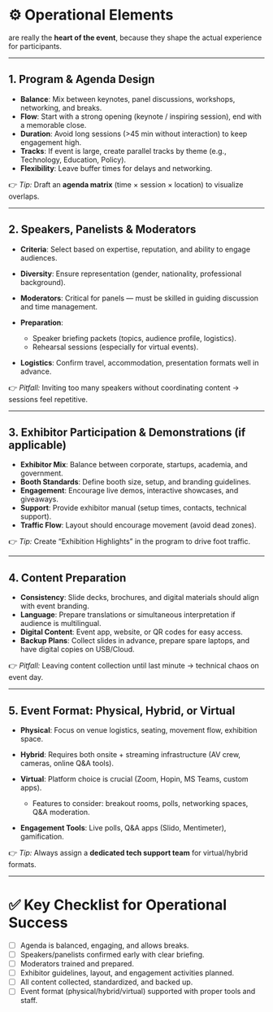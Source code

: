 # ⚙️ Operational Elements 

are really the **heart of the event**, because they shape the actual experience for participants. 

---

## 1. **Program & Agenda Design**

* **Balance**: Mix between keynotes, panel discussions, workshops, networking, and breaks.
* **Flow**: Start with a strong opening (keynote / inspiring session), end with a memorable close.
* **Duration**: Avoid long sessions (>45 min without interaction) to keep engagement high.
* **Tracks**: If event is large, create parallel tracks by theme (e.g., Technology, Education, Policy).
* **Flexibility**: Leave buffer times for delays and networking.

👉 *Tip:* Draft an **agenda matrix** (time × session × location) to visualize overlaps.

---

## 2. **Speakers, Panelists & Moderators**

* **Criteria**: Select based on expertise, reputation, and ability to engage audiences.
* **Diversity**: Ensure representation (gender, nationality, professional background).
* **Moderators**: Critical for panels — must be skilled in guiding discussion and time management.
* **Preparation**:

  * Speaker briefing packets (topics, audience profile, logistics).
  * Rehearsal sessions (especially for virtual events).
* **Logistics**: Confirm travel, accommodation, presentation formats well in advance.

👉 *Pitfall:* Inviting too many speakers without coordinating content → sessions feel repetitive.

---

## 3. **Exhibitor Participation & Demonstrations** (if applicable)

* **Exhibitor Mix**: Balance between corporate, startups, academia, and government.
* **Booth Standards**: Define booth size, setup, and branding guidelines.
* **Engagement**: Encourage live demos, interactive showcases, and giveaways.
* **Support**: Provide exhibitor manual (setup times, contacts, technical support).
* **Traffic Flow**: Layout should encourage movement (avoid dead zones).

👉 *Tip:* Create “Exhibition Highlights” in the program to drive foot traffic.

---

## 4. **Content Preparation**

* **Consistency**: Slide decks, brochures, and digital materials should align with event branding.
* **Language**: Prepare translations or simultaneous interpretation if audience is multilingual.
* **Digital Content**: Event app, website, or QR codes for easy access.
* **Backup Plans**: Collect slides in advance, prepare spare laptops, and have digital copies on USB/Cloud.

👉 *Pitfall:* Leaving content collection until last minute → technical chaos on event day.

---

## 5. **Event Format: Physical, Hybrid, or Virtual**

* **Physical**: Focus on venue logistics, seating, movement flow, exhibition space.
* **Hybrid**: Requires both onsite + streaming infrastructure (AV crew, cameras, online Q&A tools).
* **Virtual**: Platform choice is crucial (Zoom, Hopin, MS Teams, custom apps).

  * Features to consider: breakout rooms, polls, networking spaces, Q&A moderation.
* **Engagement Tools**: Live polls, Q&A apps (Slido, Mentimeter), gamification.

👉 *Tip:* Always assign a **dedicated tech support team** for virtual/hybrid formats.

---

# ✅ Key Checklist for Operational Success

* [ ] Agenda is balanced, engaging, and allows breaks.
* [ ] Speakers/panelists confirmed early with clear briefing.
* [ ] Moderators trained and prepared.
* [ ] Exhibitor guidelines, layout, and engagement activities planned.
* [ ] All content collected, standardized, and backed up.
* [ ] Event format (physical/hybrid/virtual) supported with proper tools and staff.